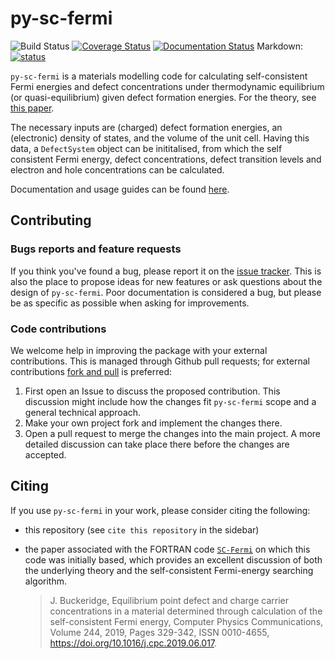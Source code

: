 # py-sc-fermi

![Build Status](https://github.com/bjmorgan/py-sc-fermi/actions/workflows/build.yml/badge.svg)
[![Coverage Status](https://coveralls.io/repos/github/bjmorgan/py-sc-fermi/badge.svg?branch=main)](https://coveralls.io/github/bjmorgan/py-sc-fermi?branch=main)
[![Documentation Status](https://readthedocs.org/projects/py-sc-fermi/badge/?version=latest)](https://py-sc-fermi.readthedocs.io/en/latest/?badge=latest)
Markdown: [![status](https://joss.theoj.org/papers/2fa8b3d80281c36371472485adbc83e7/status.svg)](https://joss.theoj.org/papers/2fa8b3d80281c36371472485adbc83e7)

`py-sc-fermi` is a materials modelling code for calculating self-consistent Fermi energies and defect concentrations under thermodynamic equilibrium (or quasi-equilibrium) given defect formation energies. For the theory, see [this paper](https://doi.org/10.1016/j.cpc.2019.06.017).   

The necessary inputs are (charged) defect formation energies, an (electronic) density of states, and the volume of the unit cell. Having this data, a `DefectSystem` object can be inititalised, from which the self consistent Fermi energy, defect concentrations, defect transition levels and electron and hole concentrations can be calculated. 

Documentation and usage guides can be found [here](https://py-sc-fermi.readthedocs.io/en/latest/).

## Contributing

### Bugs reports and feature requests

If you think you've found a bug, please report it on the [issue tracker](https://github.com/bjmorgan/py-sc-fermi/issues).
This is also the place to propose ideas for new features or ask
questions about the design of `py-sc-fermi`.
Poor documentation is considered a bug, but please be as specific as
possible when asking for improvements.

### Code contributions

We welcome help in improving the package with your
external contributions. This is managed through Github pull requests;
for external contributions
[fork and pull](https://docs.github.com/en/pull-requests/collaborating-with-pull-requests/proposing-changes-to-your-work-with-pull-requests/creating-a-pull-request-from-a-fork)
is preferred:

   1. First open an Issue to discuss the proposed contribution. This
      discussion might include how the changes fit `py-sc-fermi` scope and a
      general technical approach.
   2. Make your own project fork and implement the changes
      there.
   3. Open a pull request to merge the changes into the main
      project. A more detailed discussion can take place there before
      the changes are accepted.

## Citing

If you use `py-sc-fermi` in your work, please consider citing the following: 
- this repository (see `cite this repository` in the sidebar)
- the paper associated with the FORTRAN code [`SC-Fermi`](https://github.com/jbuckeridge/sc-fermi) on which this code was initially based, which provides an excellent discussion of both the underlying theory and the self-consistent Fermi-energy searching algorithm. 

   > J. Buckeridge, Equilibrium point defect and charge carrier concentrations in a material determined through calculation of the self-consistent Fermi energy, Computer Physics      Communications, Volume 244, 2019, Pages 329-342, ISSN 0010-4655, https://doi.org/10.1016/j.cpc.2019.06.017.
